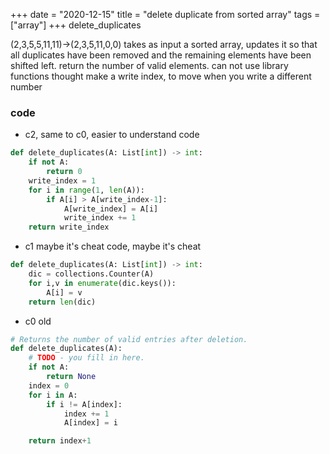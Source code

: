 +++ 
date = "2020-12-15"
title = "delete duplicate from sorted array"
tags = ["array"]
+++
delete_duplicates  

(2,3,5,5,11,11)->(2,3,5,11,0,0)
takes as input a sorted array, updates it so that all duplicates have been removed and the remaining elements have been shifted left.
return the number of valid elements. can not use library functions
thought
make a write index, to move when you write a different number
### code
- c2, same to c0, easier to understand
code
```python
def delete_duplicates(A: List[int]) -> int:
    if not A:
        return 0
    write_index = 1
    for i in range(1, len(A)):
        if A[i] > A[write_index-1]:
            A[write_index] = A[i]
            write_index += 1
    return write_index
```
- c1 maybe it's cheat
code, maybe it's cheat
```python
def delete_duplicates(A: List[int]) -> int:
    dic = collections.Counter(A)
    for i,v in enumerate(dic.keys()):
        A[i] = v
    return len(dic)
```
- c0 old
```python
# Returns the number of valid entries after deletion.
def delete_duplicates(A):
    # TODO - you fill in here.
    if not A:
        return None
    index = 0
    for i in A:
        if i != A[index]:
            index += 1
            A[index] = i

    return index+1
```
